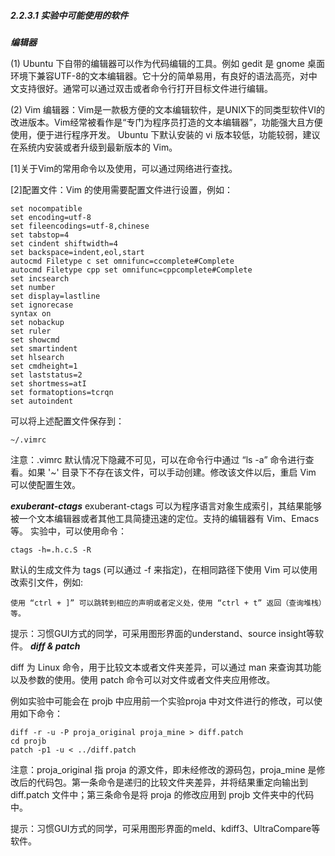 
##### 2.2.3.1 实验中可能使用的软件

***编辑器***

(1) Ubuntu 下自带的编辑器可以作为代码编辑的工具。例如 gedit 是 gnome 桌面环境下兼容UTF-8的文本编辑器。它十分的简单易用，有良好的语法高亮，对中文支持很好。通常可以通过双击或者命令行打开目标文件进行编辑。


(2) Vim 编辑器：Vim是一款极方便的文本编辑软件，是UNIX下的同类型软件VI的改进版本。Vim经常被看作是“专门为程序员打造的文本编辑器”，功能强大且方便使用，便于进行程序开发。
Ubuntu 下默认安装的 vi 版本较低，功能较弱，建议在系统内安装或者升级到最新版本的 Vim。

[1]关于Vim的常用命令以及使用，可以通过网络进行查找。

[2]配置文件：Vim 的使用需要配置文件进行设置，例如：

	set nocompatible
	set encoding=utf-8
	set fileencodings=utf-8,chinese
	set tabstop=4
	set cindent shiftwidth=4
	set backspace=indent,eol,start
	autocmd Filetype c set omnifunc=ccomplete#Complete
	autocmd Filetype cpp set omnifunc=cppcomplete#Complete
	set incsearch
	set number
	set display=lastline
	set ignorecase
	syntax on
	set nobackup
	set ruler
	set showcmd
	set smartindent
	set hlsearch
	set cmdheight=1
	set laststatus=2
	set shortmess=atI
	set formatoptions=tcrqn
	set autoindent  

可以将上述配置文件保存到：

	~/.vimrc

注意：.vimrc 默认情况下隐藏不可见，可以在命令行中通过 “ls -a” 命令进行查看。如果 '~' 目录下不存在该文件，可以手动创建。修改该文件以后，重启 Vim 可以使配置生效。

***exuberant-ctags***
exuberant-ctags 可以为程序语言对象生成索引，其结果能够被一个文本编辑器或者其他工具简捷迅速的定位。支持的编辑器有 Vim、Emacs 等。
实验中，可以使用命令：

	ctags -h=.h.c.S -R
默认的生成文件为 tags (可以通过 -f 来指定)，在相同路径下使用 Vim 可以使用改索引文件，例如:

	使用 “ctrl + ]” 可以跳转到相应的声明或者定义处，使用 “ctrl + t” 返回（查询堆栈）等。

提示：习惯GUI方式的同学，可采用图形界面的understand、source insight等软件。
***diff & patch***

diff 为 Linux 命令，用于比较文本或者文件夹差异，可以通过 man 来查询其功能以及参数的使用。使用 patch 命令可以对文件或者文件夹应用修改。

例如实验中可能会在 projb 中应用前一个实验proja 中对文件进行的修改，可以使用如下命令：

	diff -r -u -P proja_original proja_mine > diff.patch
	cd projb
	patch -p1 -u < ../diff.patch

注意：proja_original 指 proja 的源文件，即未经修改的源码包，proja_mine 是修改后的代码包。第一条命令是递归的比较文件夹差异，并将结果重定向输出到 diff.patch 文件中；第三条命令是将 proja 的修改应用到 projb 文件夹中的代码中。

提示：习惯GUI方式的同学，可采用图形界面的meld、kdiff3、UltraCompare等软件。
